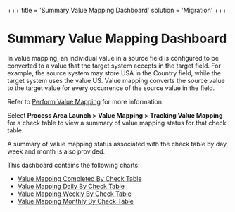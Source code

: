 +++
title = 'Summary Value Mapping Dashboard'
solution = 'Migration'
+++

# Summary Value Mapping Dashboard

In value mapping, an individual value in a source field is configured to
be converted to a value that the target system accepts in the target
field. For example, the source system may store USA in the Country
field, while the target system uses the value US. Value mapping converts
the source value to the target value for every occurrence of the source
value in the field.

Refer to [Perform Value Mapping](Perform_Value_Mapping.htm) for more
information.

Select <span style="font-weight: bold;">Process Area Launch \> Value
Mapping \> Tracking Value Mapping</span> for a check table to view a
summary of value mapping status for that check table.

A summary of value mapping status associated with the check table by
day, week and month is also provided.

This dashboard contains the following charts:

  - [Value Mapping Completed By Check
    Table](Value_Mapping_Completed_by_Check_Table.htm)
  - [Value Mapping Daily By Check
    Table](Value_Mapping_Daily_by_Check_Table.htm)
  - [Value Mapping Weekly By Check
    Table](Value_Mapping_Weekly_by_Check_Table.htm)
  - [Value Mapping Monthly By Check
    Table](Value_Mapping_Monthly_by_Check_Table.htm)
